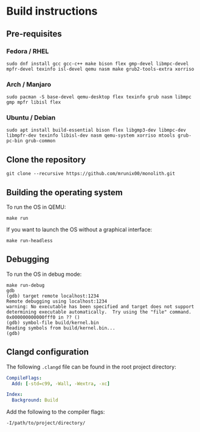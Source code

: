 # Build instructions

## Pre-requisites

### Fedora / RHEL

```console
sudo dnf install gcc gcc-c++ make bison flex gmp-devel libmpc-devel mpfr-devel texinfo isl-devel qemu nasm make grub2-tools-extra xorriso
```

### Arch / Manjaro

```console
sudo pacman -S base-devel qemu-desktop flex texinfo grub nasm libmpc gmp mpfr libisl flex
```

### Ubuntu / Debian

```console
sudo apt install build-essential bison flex libgmp3-dev libmpc-dev libmpfr-dev texinfo libisl-dev nasm qemu-system xorriso mtools grub-pc-bin grub-common
```

## Clone the repository

```console
git clone --recursive https://github.com/mrunix00/monolith.git
```

## Building the operating system

To run the OS in QEMU:

```console
make run
```

If you want to launch the OS without a graphical interface:

```console
make run-headless
```

## Debugging

To run the OS in debug mode:

```console
make run-debug
gdb
(gdb) target remote localhost:1234
Remote debugging using localhost:1234
warning: No executable has been specified and target does not support
determining executable automatically.  Try using the "file" command.
0x000000000000fff0 in ?? ()
(gdb) symbol-file build/kernel.bin
Reading symbols from build/kernel.bin...
(gdb)
```

## Clangd configuration

The following `.clangd` file can be found in the root project directory:

```yaml
CompileFlags:
  Add: [-std=c99, -Wall, -Wextra, -xc]

Index:
  Background: Build
```

Add the following to the compiler flags:

```
-I/path/to/project/directory/
```
